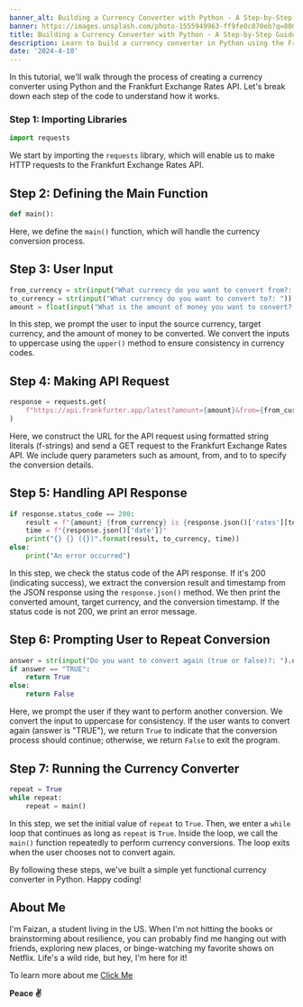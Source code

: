 ```yaml
---
banner_alt: Building a Currency Converter with Python - A Step-by-Step Guide
banner: https://images.unsplash.com/photo-1555949963-ff9fe0c870eb?q=80&w=1170&auto=format&fit=crop&ixlib=rb-4.0.3&ixid=M3wxMjA3fDB8MHxwaG90by1wYWdlfHx8fGVufDB8fHx8fA%3D%3D
title: Building a Currency Converter with Python - A Step-by-Step Guide
description: Learn to build a currency converter in Python using the Frankfurt Exchange Rates API step-by-step, empowering you to convert currencies with ease.
date: '2024-4-10'
---
```


In this tutorial, we'll walk through the process of creating a currency converter using Python and the Frankfurt Exchange Rates API. Let's break down each step of the code to understand how it works.

### Step 1: Importing Libraries

```python
import requests
```

We start by importing the `requests` library, which will enable us to make HTTP requests to the Frankfurt Exchange Rates API.

## Step 2: Defining the Main Function

```python
def main():
```

Here, we define the `main()` function, which will handle the currency conversion process.

## Step 3: User Input

```python
from_currency = str(input("What currency do you want to convert from?: ")).upper()
to_currency = str(input("What currency do you want to convert to?: ")).upper()
amount = float(input("What is the amount of money you want to convert?: "))
```

In this step, we prompt the user to input the source currency, target currency, and the amount of money to be converted. We convert the inputs to uppercase using the `upper()` method to ensure consistency in currency codes.

## Step 4: Making API Request

```python
response = requests.get(
    f"https://api.frankfurter.app/latest?amount={amount}&from={from_currency}&to={to_currency}"
)
```

Here, we construct the URL for the API request using formatted string literals (f-strings) and send a GET request to the Frankfurt Exchange Rates API. We include query parameters such as amount, from, and to to specify the conversion details.

## Step 5: Handling API Response

```python
if response.status_code == 200:
    result = f"{amount} {from_currency} is {response.json()['rates'][to_currency]}"
    time = f"{response.json()['date']}"
    print("{} {} ({})".format(result, to_currency, time))
else:
    print("An error occurred")
```

In this step, we check the status code of the API response. If it's 200 (indicating success), we extract the conversion result and timestamp from the JSON response using the `response.json()` method. We then print the converted amount, target currency, and the conversion timestamp. If the status code is not 200, we print an error message.

## Step 6: Prompting User to Repeat Conversion

```python
answer = str(input("Do you want to convert again (true or false)?: ").upper())
if answer == "TRUE":
    return True
else:
    return False
```

Here, we prompt the user if they want to perform another conversion. We convert the input to uppercase for consistency. If the user wants to convert again (answer is "TRUE"), we return `True` to indicate that the conversion process should continue; otherwise, we return `False` to exit the program.

## Step 7: Running the Currency Converter

```python
repeat = True
while repeat:
    repeat = main()
```

In this step, we set the initial value of `repeat` to `True`. Then, we enter a `while` loop that continues as long as `repeat` is `True`. Inside the loop, we call the `main()` function repeatedly to perform currency conversions. The loop exits when the user chooses not to convert again.

By following these steps, we've built a simple yet functional currency converter in Python. Happy coding!

## About Me

I'm Faizan, a student living in the US. When I'm not hitting the books or brainstorming about resilience, you can probably find me hanging out with friends, exploring new places, or binge-watching my favorite shows on Netflix. Life's a wild ride, but hey, I'm here for it!

To learn more about me [Click Me](https://faizanak.vercel.app/blog/about)

**Peace ✌**
